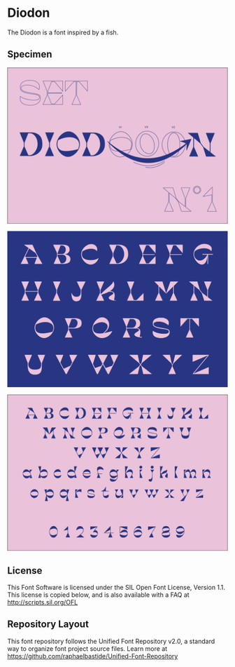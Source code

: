 # Diodon
The Diodon is a font inspired by a fish.
## Specimen
![specimen](/documentation/diodon_specimen_1.jpg?raw=true "Diodon")

![specimen](/documentation/diodon_specimen_2.jpg?raw=true "Diodon")

![specimen](/documentation/diodon_specimen_3.jpg?raw=true "Diodon")

## License
This Font Software is licensed under the SIL Open Font License, Version 1.1. This license is copied below, and is also available with a FAQ at http://scripts.sil.org/OFL
## Repository Layout
This font repository follows the Unified Font Repository v2.0, a standard way to organize font project source files. Learn more at https://github.com/raphaelbastide/Unified-Font-Repository

